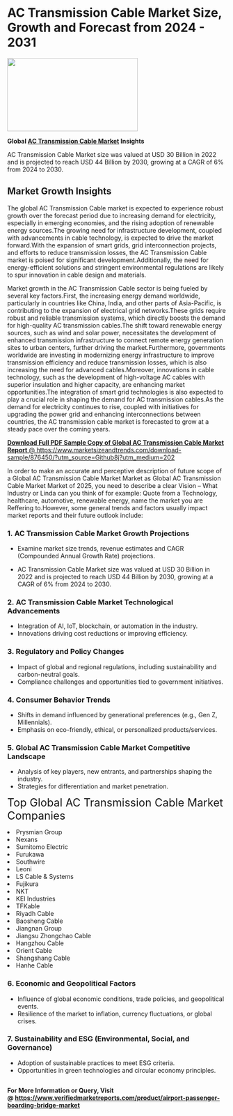 <H1>AC Transmission Cable Market Size, Growth and Forecast from 2024 - 2031</H1><img class="aligncenter size-medium wp-image-584254" src="https://thirdeyenews.in/wp-content/uploads/2024/09/Global-Market-Research-300x168.jpeg" alt="" width="300" height="168" /><p><strong>Global&nbsp;<a href="https://www.marketsizeandtrends.com/download-sample/876450/?utm_source=Github8j?utm_medium=202">AC Transmission Cable Market</a> Insights</strong></p><p>AC Transmission Cable Market size was valued at USD 30 Billion in 2022 and is projected to reach USD 44 Billion by 2030, growing at a CAGR of 6% from 2024 to 2030.</p><p><h2>Market Growth Insights</h2> <p>The global AC Transmission Cable market is expected to experience robust growth over the forecast period due to increasing demand for electricity, especially in emerging economies, and the rising adoption of renewable energy sources.The growing need for infrastructure development, coupled with advancements in cable technology, is expected to drive the market forward.With the expansion of smart grids, grid interconnection projects, and efforts to reduce transmission losses, the AC Transmission Cable market is poised for significant development.Additionally, the need for energy-efficient solutions and stringent environmental regulations are likely to spur innovation in cable design and materials.</p> <p><a href="#"></a></p> <p>Market growth in the AC Transmission Cable sector is being fueled by several key factors.First, the increasing energy demand worldwide, particularly in countries like China, India, and other parts of Asia-Pacific, is contributing to the expansion of electrical grid networks.These grids require robust and reliable transmission systems, which directly boosts the demand for high-quality AC transmission cables.The shift toward renewable energy sources, such as wind and solar power, necessitates the development of enhanced transmission infrastructure to connect remote energy generation sites to urban centers, further driving the market.Furthermore, governments worldwide are investing in modernizing energy infrastructure to improve transmission efficiency and reduce transmission losses, which is also increasing the need for advanced cables.Moreover, innovations in cable technology, such as the development of high-voltage AC cables with superior insulation and higher capacity, are enhancing market opportunities.The integration of smart grid technologies is also expected to play a crucial role in shaping the demand for AC transmission cables.As the demand for electricity continues to rise, coupled with initiatives for upgrading the power grid and enhancing interconnections between countries, the AC transmission cable market is forecasted to grow at a steady pace over the coming years.</p> <p><a href="#"></p><p><span class=""><strong>Download Full PDF Sample Copy of Global AC Transmission Cable Market Report</strong> @ <a href="https://www.marketsizeandtrends.com/download-sample/876450/?utm_source=Github8j?utm_medium=202" target="_blank">https://www.marketsizeandtrends.com/download-sample/876450/?utm_source=Github8j?utm_medium=202</a></span></p><p>In order to make an accurate and perceptive description of future scope of a Global&nbsp;AC Transmission Cable Market Market as Global&nbsp;AC Transmission Cable Market Market of 2025, you need to describe a clear Vision &ndash; What Industry or Linda can you think of for example: Quote from a Technology, healthcare, automotive, renewable energy, name the market you are Reffering to.However, some general trends and factors usually impact market reports and their future outlook include:</p><h3>1.&nbsp;<strong>AC Transmission Cable Market Growth Projections</strong></h3><ul><li>Examine market size trends, revenue estimates and CAGR (Compounded Annual Growth Rate) projections.</li><li><p>AC Transmission Cable Market size was valued at USD 30 Billion in 2022 and is projected to reach USD 44 Billion by 2030, growing at a CAGR of 6% from 2024 to 2030.</p></li></ul><h3>2.&nbsp;<strong>AC Transmission Cable Market Technological Advancements</strong></h3><ul><li>Integration of AI, IoT, blockchain, or automation in the industry.</li><li>Innovations driving cost reductions or improving efficiency.</li></ul><h3>3.&nbsp;<strong>Regulatory and Policy Changes</strong></h3><ul><li>Impact of global and regional regulations, including sustainability and carbon-neutral goals.</li><li>Compliance challenges and opportunities tied to government initiatives.</li></ul><h3>4.&nbsp;<strong>Consumer Behavior Trends</strong></h3><ul><li>Shifts in demand influenced by generational preferences (e.g., Gen Z, Millennials).</li><li>Emphasis on eco-friendly, ethical, or personalized products/services.</li></ul><h3>5.&nbsp;<strong>Global AC Transmission Cable Market Competitive Landscape</strong></h3><ul><li>Analysis of key players, new entrants, and partnerships shaping the industry.</li><li>Strategies for differentiation and market penetration.</li></ul><p data-pm-slice="1 1 []"><span style="color: inherit; font-family: inherit; font-size: 25px;">Top Global AC Transmission Cable Market Companies</span></p><div class="" data-test-id=""><p><li>Prysmian Group</li><li> Nexans</li><li> Sumitomo Electric</li><li> Furukawa</li><li> Southwire</li><li> Leoni</li><li> LS Cable & Systems</li><li> Fujikura</li><li> NKT</li><li> KEI Industries</li><li> TFKable</li><li> Riyadh Cable</li><li> Baosheng Cable</li><li> Jiangnan Group</li><li> Jiangsu Zhongchao Cable</li><li> Hangzhou Cable</li><li> Orient Cable</li><li> Shangshang Cable</li><li> Hanhe Cable</li></p></div><h3>6.&nbsp;<strong>Economic and Geopolitical Factors</strong></h3><ul><li>Influence of global economic conditions, trade policies, and geopolitical events.</li><li>Resilience of the market to inflation, currency fluctuations, or global crises.</li></ul><h3>7.&nbsp;<strong>Sustainability and ESG (Environmental, Social, and Governance)</strong></h3><ul><li>Adoption of sustainable practices to meet ESG criteria.</li><li>Opportunities in green technologies and circular economy principles.</li></ul><h2><strong style="font-size: 14px;">For More Information or Query, Visit @&nbsp;</strong><a style="background-color: #ffffff; font-size: 14px;" href="https://www.marketsizeandtrends.com/report/ac-transmission-cable-market/" target="_blank">https://www.verifiedmarketreports.com/product/airport-passenger-boarding-bridge-market</a></h2>